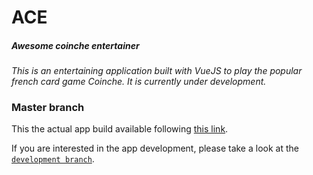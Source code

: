 # ACE
##### _Awesome coinche entertainer_

_This is an entertaining application built with VueJS to play the popular french card game Coinche. It is currently 
under development._

### Master branch

This the actual app build available following [this link](https://nikolalohinski.github.io/ace).

If you are interested in the app development, please take a look at the 
[`development branch`](https://github.com/NikolaLohinski/ace/tree/development).